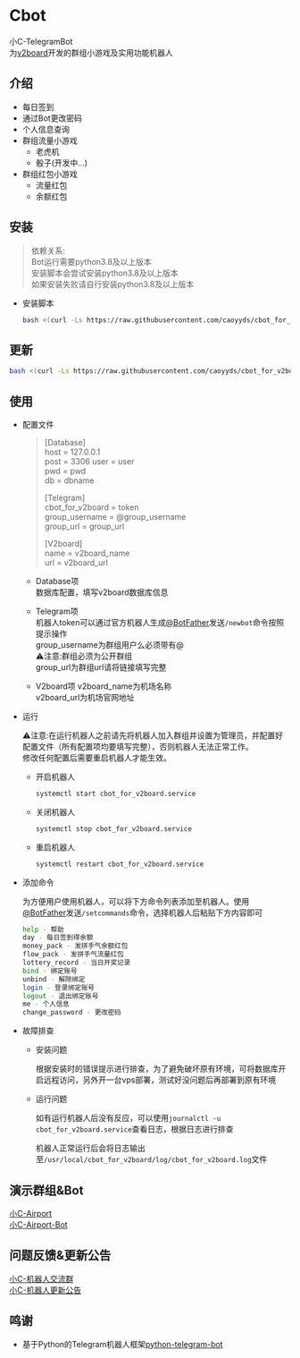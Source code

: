 # Cbot

小C-TelegramBot  
为[v2board](https://github.com/v2board/v2board)开发的群组小游戏及实用功能机器人

## 介绍

- 每日签到
- 通过Bot更改密码
- 个人信息查询
- 群组流量小游戏
  - 老虎机
  - 骰子(开发中...)
- 群组红包小游戏
  - 流量红包
  - 余额红包
  
## 安装

> 依赖关系:  
> Bot运行需要python3.8及以上版本  
> 安装脚本会尝试安装python3.8及以上版本  
> 如果安装失败请自行安装python3.8及以上版本  

- 安装脚本

  ```bash
  bash <(curl -Ls https://raw.githubusercontent.com/caoyyds/cbot_for_v2board/main/install_cbot.sh)
  ```

## 更新

```bash
bash <(curl -Ls https://raw.githubusercontent.com/caoyyds/cbot_for_v2board/main/update_cbot.sh)
```

## 使用

- 配置文件

  >[Database]  
  >host = 127.0.0.1  
  >post = 3306
  >user = user  
  >pwd = pwd  
  >db = dbname  
  >  
  >[Telegram]  
  >cbot_for_v2board = token  
  >group_username = @group_username  
  >group_url = group_url  
  >  
  >[V2board]  
  >name = v2board_name  
  >url = v2board_url  

  - Database项  
    数据库配置，填写v2board数据库信息

  - Telegram项  
    机器人token可以通过官方机器人生成[@BotFather](https://t.me/BotFather)发送`/newbot`命令按照提示操作  
    group_username为群组用户么必须带有@  
    ⚠️注意:群组必须为公开群组  
    group_url为群组url请将链接填写完整

  - V2board项
    v2board_name为机场名称  
    v2board_url为机场官网地址

- 运行

  ⚠️注意:在运行机器人之前请先将机器人加入群组并设置为管理员，并配置好配置文件（所有配置项均要填写完整），否则机器人无法正常工作。  
  修改任何配置后需要重启机器人才能生效。

  - 开启机器人

    ```bash
    systemctl start cbot_for_v2board.service
    ```

  - 关闭机器人

    ```bash
    systemctl stop cbot_for_v2board.service
    ```

  - 重启机器人

    ```bash
    systemctl restart cbot_for_v2board.service
    ```

- 添加命令

  为方便用户使用机器人，可以将下方命令列表添加至机器人。使用[@BotFather](https://t.me/BotFather)发送`/setcommands`命令，选择机器人后粘贴下方内容即可

  ```bash
  help - 帮助  
  day - 每日签到得余额  
  money_pack - 发拼手气余额红包  
  flow_pack - 发拼手气流量红包  
  lottery_record - 当日开奖记录  
  bind - 绑定账号  
  unbind - 解除绑定  
  login - 登录绑定账号  
  logout - 退出绑定账号  
  me - 个人信息  
  change_password - 更改密码  
  ```

- 故障排查

  - 安装问题

    根据安装时的错误提示进行排查，为了避免破坏原有环境，可将数据库开启远程访问，另外开一台vps部署，测试好没问题后再部署到原有环境

  - 运行问题

    如有运行机器人后没有反应，可以使用`journalctl -u cbot_for_v2board.service`查看日志，根据日志进行排查  

    机器人正常运行后会将日志输出至`/usr/local/cbot_for_v2board/log/cbot_for_v2board.log`文件

## 演示群组&Bot

[小C-Airport](https://t.me/cao_airport_group)  
[小C-Airport-Bot](https://t.me/cao_airport_bot)

## 问题反馈&更新公告

[小C-机器人交流群](https://t.me/cao_bot_group)  
[小C-机器人更新公告](https://t.me/cao_bot_channel)

## 鸣谢

- 基于Python的Telegram机器人框架[python-telegram-bot](https://github.com/python-telegram-bot/python-telegram-bot)
